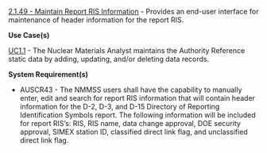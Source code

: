 <a href="https://dev.azure.com/Link-Technologies/NMMSS%20Requirements/_workitems/edit/138/" target="_blank">2.1.49 - Maintain Report RIS Information</a> - Provides an end-user interface for maintenance of header information for the report RIS.


**Use Case(s)**

<a href="https://dev.azure.com/Link-Technologies/NMMSS%20Requirements/_workitems/edit/10/" target="_blank">UC1.1</a> - The Nuclear Materials Analyst maintains the Authority Reference static data by adding, updating, and/or deleting data records.

**System Requirement(s)**

- AUSCR43 - The NMMSS users shall have the capability to manually enter, edit and search for report RIS information that will contain header information for the D-2, D-3, and D-15 Directory of Reporting Identification Symbols report. The following information will be included for report RIS’s: RIS, RIS name, data change approval, DOE security approval, SIMEX station ID, classified direct link flag, and unclassified direct link flag.